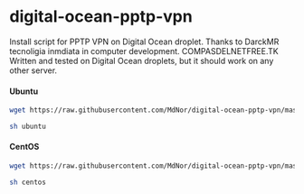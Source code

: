 digital-ocean-pptp-vpn
======================

Install script for PPTP VPN on Digital Ocean droplet. Thanks to DarckMR tecnoligia inmdiata in computer development. COMPASDELNETFREE.TK
Written and tested on Digital Ocean droplets, but it should work on any other server.

#### Ubuntu

```bash
wget https://raw.githubusercontent.com/MdNor/digital-ocean-pptp-vpn/master/ubuntu
```

```bash
sh ubuntu
```

#### CentOS

```bash
wget https://raw.githubusercontent.com/MdNor/digital-ocean-pptp-vpn/master/centos
```

```bash
sh centos
```
